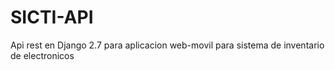 # SICTI-API
Api rest en Django 2.7 para aplicacion web-movil para sistema de inventario de electronicos
